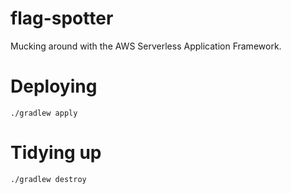 # flag-spotter #

Mucking around with the AWS Serverless Application Framework.

# Deploying #

`./gradlew apply`

# Tidying up #

`./gradlew destroy`

